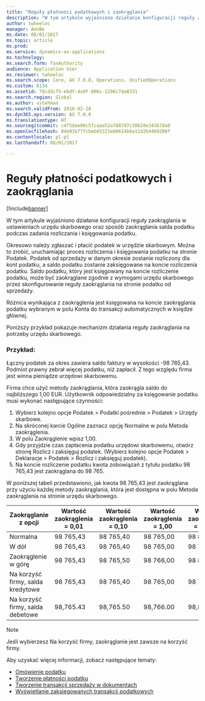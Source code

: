 ```yaml
---
title: "Reguły płatności podatkowych i zaokrąglania"
description: "W tym artykule wyjaśniono działanie konfiguracji reguły zaokrąglania w ustawieniach urzędu skarbowego oraz sposób zaokrąglania salda podatku podczas zadania rozliczania i księgowania podatku."
author: twheeloc
manager: AnnBe
ms.date: 08/01/2017
ms.topic: article
ms.prod: 
ms.service: dynamics-ax-applications
ms.technology: 
ms.search.form: TaxAuthority
audience: Application User
ms.reviewer: twheeloc
ms.search.scope: Core, AX 7.0.0, Operations, UnifiedOperations
ms.custom: 6134
ms.assetid: 7dcd3cf5-ebdf-4a9f-806c-1296c7da0331
ms.search.region: Global
ms.author: vstehman
ms.search.validFrom: 2016-02-28
ms.dyn365.ops.version: AX 7.0.0
ms.translationtype: HT
ms.sourcegitcommit: c4f5dae90c5fcaaa52a7087d7c20b2de343b7da0
ms.openlocfilehash: 8de01b77fcbeb65321e60614b6a11d264460208f
ms.contentlocale: pl-pl
ms.lasthandoff: 08/01/2017

---
```


# <a name="sales-tax-payments-and-rounding-rules"></a>Reguły płatności podatkowych i zaokrąglania

[!include[banner](../includes/banner.md)]


W tym artykule wyjaśniono działanie konfiguracji reguły zaokrąglania w ustawieniach urzędu skarbowego oraz sposób zaokrąglania salda podatku podczas zadania rozliczania i księgowania podatku.

Okresowo należy zgłaszać i płacić podatek w urzędzie skarbowym. Można to zrobić, uruchamiając proces rozliczenia i księgowania podatku na stronie Podatek. Podatek od sprzedaży w danym okresie zostanie rozliczony dla kont podatku, a saldo podatku zostanie zaksięgowane na koncie rozliczenia podatku. Saldo podatku, który jest księgowany na koncie rozliczenie podatku, może być zaokrąglane zgodnie z wymogami urzędu skarbowego przez skonfigurowanie reguły zaokrąglania na stronie podatku od sprzedaży. 

Różnica wynikająca z zaokrąglenia jest księgowana na koncie zaokrąglania podatku wybranym w polu Konta do transakcji automatycznych w księdze głównej.

Poniższy przykład pokazuje mechanizm działania reguły zaokrąglania na potrzeby urzędu skarbowego.

### <a name="example"></a>Przykład:

Łączny podatek za okres zawiera saldo faktury w wysokości -98 765,43. Podmiot prawny zebrał więcej podatku, niż zapłacił. Z tego względu firma jest winna pieniądze urzędowi skarbowemu. 

Firma chce użyć metody zaokrąglania, która zaokrągla saldo do najbliższego 1,00 EUR. Użytkownik odpowiedzialny za księgowanie podatku musi wykonać następujące czynności:

1.  Wybierz kolejno opcje Podatek &gt; Podatki pośrednie &gt; Podatek &gt; Urzędy skarbowe.
2.  Na skróconej karcie Ogólne zaznacz opcję Normalne w polu Metoda zaokrąglenia.
3.  W polu Zaokrąglenie wpisz 1,00.
4.  Gdy przyjdzie czas zapłacenia podatku urzędowi skarbowemu, otwórz stronę Rozlicz i zaksięguj podatek. (Wybierz kolejno opcje Podatek &gt; Deklaracje &gt; Podatek &gt; Rozlicz i zaksięguj podatek).
5.  Na koncie rozliczenie podatku kwota zobowiązań z tytułu podatku 98 765,43 jest zaokrąglana do 98 765.

W poniższej tabeli przedstawiono, jak kwota 98 765,43 jest zaokrąglana przy użyciu każdej metody zaokrąglania, która jest dostępna w polu Metoda zaokrąglania na stronie urzędu skarbowego.

| Zaokrąglanie z opcji                | Wartość zaokrąglenia = 0,01 | Wartość zaokrąglenia = 0,10 | Wartość zaokrąglenia = 1,00 | Wartość zaokrąglenia = 100,00 |
|-------------------------------------|------------------------|------------------------|------------------------|--------------------------|
| Normalna                              | 98 765,43              | 98 765,40              | 98 765,00              | 98 800,00                |
| W dół                            | 98 765,43              | 98 765,40              | 98 765,00              | 98 700,00                |
| Zaokrąglenie w górę                         | 98 765,43              | 98 765,50              | 98 766,00              | 98 800,00                |
| Na korzyść firmy, salda kredytowe | 98 765,43              | 98 765,40              | 98 765,00              | 98 700,00                |
| Na korzyść firmy, salda debetowe  | 98,765.43              | 98,765.50              | 98,766.00              | 98,800.00                |

> [!NOTE]                                                                                  
> Jeśli wybierzesz Na korzyść firmy, zaokrąglanie jest zawsze na korzyść firmy. 

Aby uzyskać więcej informacji, zobacz następujące tematy:
- [Omówienie podatku](indirect-taxes-overview.md)
- [Tworzenie płatności podatku](tasks/create-sales-tax-payment.md)
- [Tworzenie transakcji sprzedaży w dokumentach](tasks/create-sales-tax-transactions-documents.md)
- [Wyświetlanie zaksięgowanych transakcji podatkowych](tasks/view-posted-sales-tax-transactions.md)



